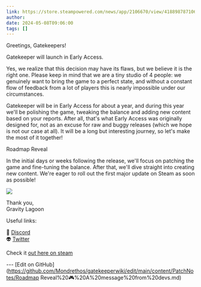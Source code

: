 ```yaml
---
link: https://store.steampowered.com/news/app/2106670/view/4188987871060399454
author: 
date: 2024-05-08T09:06:00
tags: []
---
```

Greetings, Gatekeepers!  
  

Gatekeeper will launch in Early Access.

  
Yes, we realize that this decision may have its flaws, but we believe it is the right one. Please keep in mind that we are a tiny studio of 4 people: we genuinely want to bring the game to a perfect state, and without a constant flow of feedback from a lot of players this is nearly impossible under our circumstances.  
  
Gatekeeper will be in Early Access for about a year, and during this year we'll be polishing the game, tweaking the balance and adding new content based on your reports. After all, that's what Early Access was originally designed for, not as an excuse for raw and buggy releases (which we hope is not our case at all). It will be a long but interesting journey, so let's make the most of it together!  
  

Roadmap Reveal

  
In the initial days or weeks following the release, we'll focus on patching the game and fine-tuning the balance. After that, we'll dive straight into creating new content. We're eager to roll out the first major update on Steam as soon as possible!  
  
![](https://clan.akamai.steamstatic.com/images/42755050/2e4614d4763aa5dee4edda7b40a2a47ea83f340e.png)  
  

Thank you,  
Gravity Lagoon

  

Useful links:  
  
👾 [Discord](https://steamcommunity.com/linkfilter/?u=https%3A%2F%2Fdiscord.gg%2FHkrp6AUa5S)  
👽 [Twitter](https://twitter.com/gatekeeper_game)

Check it [out here on steam](https://store.steampowered.com/news/app/2106670/view/4188987871060399454)

<!-- Make sure that the github edit button link is correct. This just means adding the parent and filename after the content folder in the URL -->

--- [Edit on GitHub](https://github.com/Mondrethos/gatekeeperwiki/edit/main/content/PatchNotes/Roadmap Reveal%20🎮%20A%20message%20from%20devs.md)